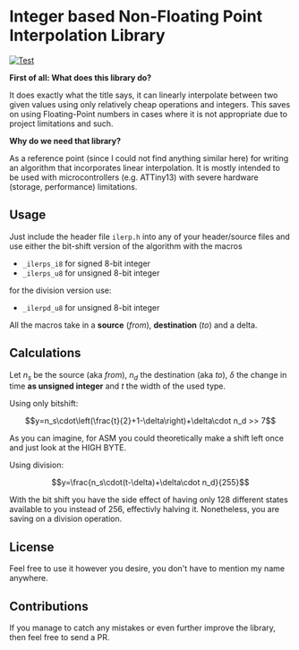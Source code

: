 ﻿# Integer based Non-Floating Point Interpolation Library

[![Test](https://github.com/HumansAreWeak/ilerp/actions/workflows/test-runner.yml/badge.svg)](https://github.com/HumansAreWeak/ilerp/actions/workflows/test-runner.yml)

**First of all: What does this library do?**

It does exactly what the title says, it can linearly interpolate between two 
given values using only relatively cheap operations and integers. This saves 
on using Floating-Point numbers in cases where it is not appropriate due to 
project limitations and such. 

**Why do we need that library?**

As a reference point (since I could not find anything similar here) for
writing an algorithm that incorporates linear interpolation. It is mostly
intended to be used with microcontrollers (e.g. ATTiny13) with severe hardware
(storage, performance) limitations.

## Usage

Just include the header file ```ilerp.h``` into any of your header/source files and use either the bit-shift version of the algorithm with the macros
* ```_ilerps_i8``` for signed 8-bit integer
* ```_ilerps_u8``` for unsigned 8-bit integer

for the division version use:
* ```_ilerpd_u8``` for unsigned 8-bit integer

All the macros take in a **source** (*from*), **destination** (*to*) and a delta.

## Calculations

Let $n_s$ be the source (aka *from*), $n_d$ the destination (aka *to*), $\delta$ the change in time **as unsigned integer** and $t$ the width of the used type.

Using only bitshift:

$$y=n_s\cdot\left(\frac{t}{2}+1-\delta\right)+\delta\cdot n_d >> 7$$

As you can imagine, for ASM you could theoretically make a shift left once and just look at the HIGH BYTE.

Using division:

$$y=\frac{n_s\cdot(t-\delta)+\delta\cdot n_d}{255}$$

With the bit shift you have the side effect of having only 128 different states available to you instead of 256, effectivly halving it. Nonetheless, you are saving on a division operation. 

## License

Feel free to use it however you desire, you don't have to mention my name anywhere. 

## Contributions

If you manage to catch any mistakes or even further improve the library, then feel free to send a PR.
